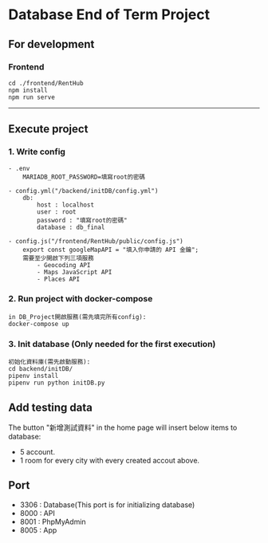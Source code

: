 # Database End of Term Project



## For development

### Frontend
```
cd ./frontend/RentHub
npm install
npm run serve
```

---

## Execute project

### 1. Write config
    - .env
        MARIADB_ROOT_PASSWORD=填寫root的密碼
        
    - config.yml("/backend/initDB/config.yml")
        db:
            host : localhost
            user : root
            password : "填寫root的密碼"
            database : db_final

    - config.js("/frontend/RentHub/public/config.js")
        export const googleMapAPI = "填入你申請的 API 金鑰";
        需要至少開啟下列三項服務
            - Geocoding API
            - Maps JavaScript API
            - Places API

### 2. Run project with docker-compose
```
in DB_Project開啟服務(需先填完所有config):
docker-compose up
```

### 3. Init database (Only needed for the first execution)
```
初始化資料庫(需先啟動服務):
cd backend/initDB/
pipenv install
pipenv run python initDB.py
```

## Add testing data

The button "新增測試資料" in the home page will insert below items to database:
- 5 account.
- 1 room for every city with every created accout above.


## Port
 - 3306 : Database(This port is for initializing database)
 - 8000 : API
 - 8001 : PhpMyAdmin
 - 8005 : App
